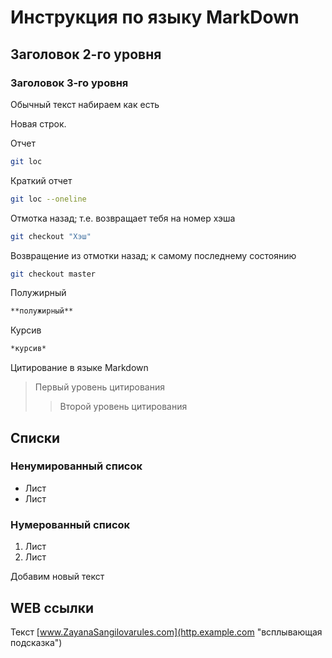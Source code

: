 # Инструкция по языку MarkDown

## Заголовок 2-го уровня
### Заголовок 3-го уровня

Обычный текст набираем как есть

Новая строк. 

Отчет
```sh
git loc
```
Краткий отчет
```sh
git loc --oneline
```

Отмотка назад; т.е. возвращает тебя на номер хэша
```sh
git checkout "Хэш"
```

Возвращение из отмотки назад; к самому последнему состоянию
```sh
git checkout master
```

Полужирный 
```sh
**полужирный**
```

Курсив
```sh
*курсив*
```
Цитирование в языке Markdown
>Первый уровень цитирования
>>Второй уровень цитирования

## Списки
### Ненумированный список
* Лист
* Лист

### Нумерованный список
1. Лист
2. Лист

Добавим новый текст

## WEB ссылки
Текст [www.ZayanaSangilovarules.com](http.example.com "всплывающая подсказка")


